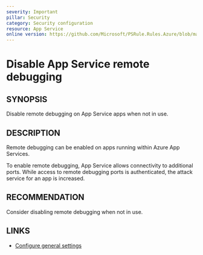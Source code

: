 ```yaml
---
severity: Important
pillar: Security
category: Security configuration
resource: App Service
online version: https://github.com/Microsoft/PSRule.Rules.Azure/blob/main/docs/en/rules/Azure.AppService.RemoteDebug.md
---
```


# Disable App Service remote debugging

## SYNOPSIS

Disable remote debugging on App Service apps when not in use.

## DESCRIPTION

Remote debugging can be enabled on apps running within Azure App Services.

To enable remote debugging, App Service allows connectivity to additional ports.
While access to remote debugging ports is authenticated, the attack service for an app is increased.

## RECOMMENDATION

Consider disabling remote debugging when not in use.

## LINKS

- [Configure general settings](https://docs.microsoft.com/azure/app-service/configure-common#configure-general-settings)
